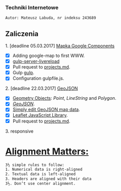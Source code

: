 ### Techniki Internetowe

```sh
Autor: Mateusz Labuda, nr indeksu 243689
```

## Zaliczenia

1\. [deadline 05.03.2017] [Mapka Google Components](https://mlabdua2.github.io/pierwszastrona)
+ [x] Adding google-map to first WWW.
+ [x] [gulp-server-livereload](https://www.npmjs.com/package/gulp-server-livereload)
+ [x] Pull request to [projects.md](https://github.com/h5c3j/ti/blob/master/projects.md).
+ [x] Gulp [gulp](http://gulpjs.com).
+ [x] Configuration gulpfile.js.

2\. [deadline 22.03.2017] [GeoJSON](https://mlabuda2.github.io/leaflet/geojson.html)

+ [x] [Geometry Objects](http://geojson.org/geojson-spec.html#geometry-objects): _Point_, _LineString_ and _Polygon_.
+ [x] [_GeoJSON_](http://geojson.org/).
+ [x] [Simply edit GeoJSON map data](http://geojson.io).
+ [x] [Leaflet JavaScript Library](http://leafletjs.com/).
+ [x] Pull request to [projects.md](https://github.com/h5c3j/ti/blob/master/projects.md).

3\. responsive

# [Alignment Matters:](https://medium.com/mission-log/design-better-data-tables-430a30a00d8c#.fphiqpenc)
```sh
3½ simple rules to follow:
1. Numerical data is right-aligned
2. Textual data is left-aligned
3. Headers are aligned with their data
3½. Don’t use center alignment.
```
